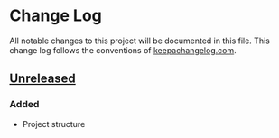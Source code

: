 # Change Log
All notable changes to this project will be documented in this file. This change log follows the conventions of [keepachangelog.com](http://keepachangelog.com/).

## [Unreleased]

### Added
- Project structure

[Unreleased]: https://github.com/medeiros/investment-funds-brazil/
